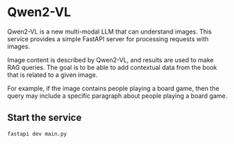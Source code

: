 # Qwen2-VL

Qwen2-VL is a new multi-modal LLM that can understand images. This service provides a simple FastAPI server for processing requests with images.

Image content is described by Qwen2-VL, and results are used to make RAG queries. The goal is to be able to add contextual data from the book that is related to a given image.

For example, if the image contains people playing a board game, then the query may include a specific paragraph about people playing a board game.

## Start the service

```
fastapi dev main.py
```